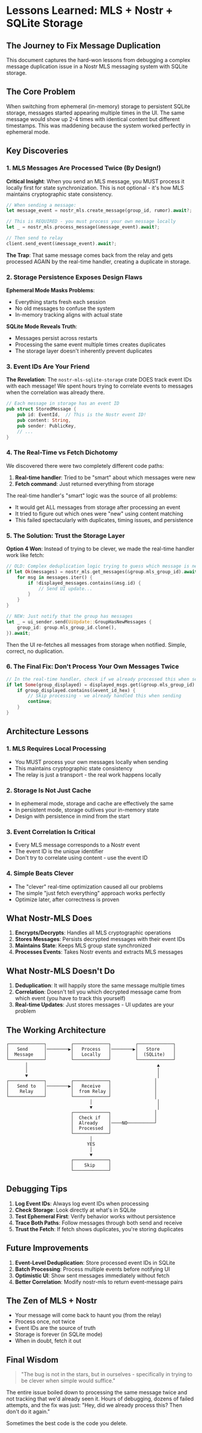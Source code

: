 # Lessons Learned: MLS + Nostr + SQLite Storage

## The Journey to Fix Message Duplication

This document captures the hard-won lessons from debugging a complex message duplication issue in a Nostr MLS messaging system with SQLite storage.

## The Core Problem

When switching from ephemeral (in-memory) storage to persistent SQLite storage, messages started appearing multiple times in the UI. The same message would show up 2-4 times with identical content but different timestamps. This was maddening because the system worked perfectly in ephemeral mode.

## Key Discoveries

### 1. MLS Messages Are Processed Twice (By Design!)

**Critical Insight**: When you send an MLS message, you MUST process it locally first for state synchronization. This is not optional - it's how MLS maintains cryptographic state consistency.

```rust
// When sending a message:
let message_event = nostr_mls.create_message(group_id, rumor).await?;

// This is REQUIRED - you must process your own message locally
let _ = nostr_mls.process_message(&message_event).await?;

// Then send to relay
client.send_event(&message_event).await?;
```

**The Trap**: That same message comes back from the relay and gets processed AGAIN by the real-time handler, creating a duplicate in storage.

### 2. Storage Persistence Exposes Design Flaws

**Ephemeral Mode Masks Problems**: 
- Everything starts fresh each session
- No old messages to confuse the system
- In-memory tracking aligns with actual state

**SQLite Mode Reveals Truth**:
- Messages persist across restarts
- Processing the same event multiple times creates duplicates
- The storage layer doesn't inherently prevent duplicates

### 3. Event IDs Are Your Friend

**The Revelation**: The `nostr-mls-sqlite-storage` crate DOES track event IDs with each message! We spent hours trying to correlate events to messages when the correlation was already there.

```rust
// Each message in storage has an event ID
pub struct StoredMessage {
    pub id: EventId,  // This is the Nostr event ID!
    pub content: String,
    pub sender: PublicKey,
    // ...
}
```

### 4. The Real-Time vs Fetch Dichotomy

We discovered there were two completely different code paths:

1. **Real-time handler**: Tried to be "smart" about which messages were new
2. **Fetch command**: Just returned everything from storage

The real-time handler's "smart" logic was the source of all problems:
- It would get ALL messages from storage after processing an event
- It tried to figure out which ones were "new" using content matching
- This failed spectacularly with duplicates, timing issues, and persistence

### 5. The Solution: Trust the Storage Layer

**Option 4 Won**: Instead of trying to be clever, we made the real-time handler work like fetch:

```rust
// OLD: Complex deduplication logic trying to guess which message is new
if let Ok(messages) = nostr_mls.get_messages(&group.mls_group_id).await {
    for msg in messages.iter() {
        if !displayed_messages.contains(&msg.id) {
            // Send UI update...
        }
    }
}

// NEW: Just notify that the group has messages
let _ = ui_sender.send(UiUpdate::GroupHasNewMessages {
    group_id: group.mls_group_id.clone(),
}).await;
```

Then the UI re-fetches all messages from storage when notified. Simple, correct, no duplication.

### 6. The Final Fix: Don't Process Your Own Messages Twice

```rust
// In the real-time handler, check if we already processed this when sending
if let Some(group_displayed) = displayed_msgs.get(&group.mls_group_id) {
    if group_displayed.contains(&event_id_hex) {
        // Skip processing - we already handled this when sending
        continue;
    }
}
```

## Architecture Lessons

### 1. MLS Requires Local Processing
- You MUST process your own messages locally when sending
- This maintains cryptographic state consistency
- The relay is just a transport - the real work happens locally

### 2. Storage Is Not Just Cache
- In ephemeral mode, storage and cache are effectively the same
- In persistent mode, storage outlives your in-memory state
- Design with persistence in mind from the start

### 3. Event Correlation Is Critical
- Every MLS message corresponds to a Nostr event
- The event ID is the unique identifier
- Don't try to correlate using content - use the event ID

### 4. Simple Beats Clever
- The "clever" real-time optimization caused all our problems
- The simple "just fetch everything" approach works perfectly
- Optimize later, after correctness is proven

## What Nostr-MLS Does

1. **Encrypts/Decrypts**: Handles all MLS cryptographic operations
2. **Stores Messages**: Persists decrypted messages with their event IDs
3. **Maintains State**: Keeps MLS group state synchronized
4. **Processes Events**: Takes Nostr events and extracts MLS messages

## What Nostr-MLS Doesn't Do

1. **Deduplication**: It will happily store the same message multiple times
2. **Correlation**: Doesn't tell you which decrypted message came from which event (you have to track this yourself)
3. **Real-time Updates**: Just stores messages - UI updates are your problem

## The Working Architecture

```
┌─────────────┐         ┌─────────────┐         ┌─────────────┐
│   Send      │────────▶│   Process   │────────▶│   Store     │
│  Message    │         │   Locally   │         │  (SQLite)   │
└─────────────┘         └─────────────┘         └─────────────┘
       │                                                ▲
       │                                                │
       ▼                                                │
┌─────────────┐         ┌─────────────┐                │
│   Send to   │────────▶│   Receive   │                │
│    Relay    │         │  from Relay │                │
└─────────────┘         └─────────────┘                │
                               │                        │
                               ▼                        │
                        ┌─────────────┐                │
                        │  Check if   │                │
                        │  Already    │────NO──────────┘
                        │  Processed  │
                        └─────────────┘
                               │
                              YES
                               │
                               ▼
                        ┌─────────────┐
                        │    Skip     │
                        └─────────────┘
```

## Debugging Tips

1. **Log Event IDs**: Always log event IDs when processing
2. **Check Storage**: Look directly at what's in SQLite
3. **Test Ephemeral First**: Verify behavior works without persistence
4. **Trace Both Paths**: Follow messages through both send and receive
5. **Trust the Fetch**: If fetch shows duplicates, you're storing duplicates

## Future Improvements

1. **Event-Level Deduplication**: Store processed event IDs in SQLite
2. **Batch Processing**: Process multiple events before notifying UI
3. **Optimistic UI**: Show sent messages immediately without fetch
4. **Better Correlation**: Modify nostr-mls to return event-message pairs

## The Zen of MLS + Nostr

- Your message will come back to haunt you (from the relay)
- Process once, not twice
- Event IDs are the source of truth
- Storage is forever (in SQLite mode)
- When in doubt, fetch it out

## Final Wisdom

> "The bug is not in the stars, but in ourselves - specifically in trying to be clever when simple would suffice."

The entire issue boiled down to processing the same message twice and not tracking that we'd already seen it. Hours of debugging, dozens of failed attempts, and the fix was just: "Hey, did we already process this? Then don't do it again."

Sometimes the best code is the code you delete.